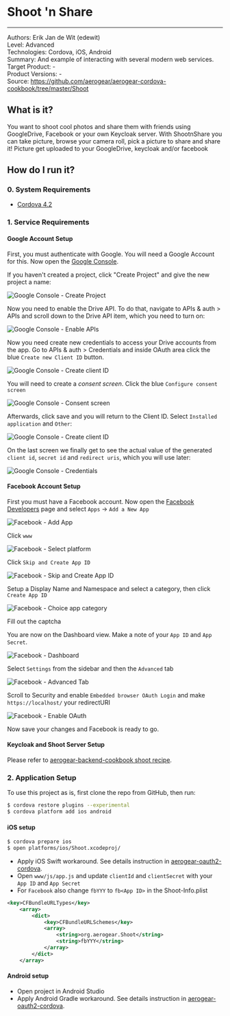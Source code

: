 # Shoot 'n Share
---------
Authors: Erik Jan de Wit (edewit)   
Level: Advanced  
Technologies: Cordova, iOS, Android    
Summary: And example of interacting with several modern web services.  
Target Product: -     
Product Versions: -     
Source: https://github.com/aerogear/aerogear-cordova-cookbook/tree/master/Shoot   

## What is it?

You want to shoot cool photos and share them with friends using GoogleDrive, Facebook or your own Keycloak server. With ShootnShare you can take picture, browse your camera roll, pick a picture to share and share it! Picture get uploaded to your GoogleDrive, keycloak and/or facebook

## How do I run it?

### 0. System Requirements

* [Cordova 4.2](http://cordova.apache.org/)

### 1. Service Requirements

#### Google Account Setup

First, you must authenticate with Google. You will need a Google Account for this. Now open the [Google Console](http://console.developer.google.com).

If you haven't created a project, click "Create Project" and give the new project a name:

![Google Console - Create Project](docs/google-console-1.png)

Now you need to enable the Drive API. To do that, navigate to APIs & auth > APIs and scroll down to the Drive API item, which you need to turn on:

![Google Console - Enable APIs](docs/google-console-2.png)

Now you need create new credentials to access your Drive accounts from the app. Go to APIs & auth > Credentials and inside OAuth area click the blue `Create new Client ID` button. 

![Google Console - Create client ID](docs/google-console-3.png)

You will need to create a _consent screen_. Click the blue `Configure consent screen`

![Google Console - Consent screen](docs/google-console-4.png)

Afterwards, click save and you will return to the Client ID. Select `Installed application` and `Other`:

![Google Console - Create client ID](docs/google-console-5.png)

On the last screen we finally get to see the actual value of the generated `client id`, `secret id` and `redirect uris`, which you will use later:

![Google Console - Credentials](docs/google-console-6.png)

#### Facebook Account Setup

First you must have a Facebook account.  Now open the [Facebook Developers](https://developers.facebook.com/) page and select `Apps` -> `Add a New App`

![Facebook - Add App](docs/facebook-1.png)

Click `www`

![Facebook - Select platform](docs/facebook-2.png)

Click `Skip and Create App ID`

![Facebook - Skip and Create App ID](docs/facebook-3.png)

Setup a Display Name and Namespace and select a category, then click `Create App ID`

![Facebook - Choice app category](docs/facebook-4.png)

Fill out the captcha

You are now on the Dashboard view. Make a note of your `App ID` and `App Secret`.

![Facebook - Dashboard](docs/facebook-5.png)

Select `Settings` from the sidebar and then the `Advanced` tab

![Facebook - Advanced Tab](docs/facebook-6.png)

Scroll to Security and enable `Embedded browser OAuth Login` and make `https://localhost/` your redirectURI

![Facebook - Enable OAuth](docs/facebook-7.png)

Now save your changes and Facebook is ready to go.

#### Keycloak and Shoot Server Setup

Please refer to [aerogear-backend-cookbook shoot recipe](https://github.com/aerogear/aerogear-backend-cookbook/tree/master/Shoot).

### 2. Application Setup

To use this project as is, first clone the repo from GitHub, then run:

```bash
$ cordova restore plugins --experimental
$ cordova platform add ios android
```

#### iOS setup

```bash
$ cordova prepare ios
$ open platforms/ios/Shoot.xcodeproj/
```

* Apply iOS Swift workaround. See details instruction in [aerogear-oauth2-cordova](https://github.com/aerogear/aerogear-oauth2-cordova/blob/master/README.md#workaround-for-ios).
* Open `www/js/app.js` and update `clientId` and `clientSecret` with your `App ID` and `App Secret`
* For `Facebook` also change `fbYYY` to `fb<App ID>` in the Shoot-Info.plist

```xml
<key>CFBundleURLTypes</key>
    <array>
        <dict>
            <key>CFBundleURLSchemes</key>
            <array>
                <string>org.aerogear.Shoot</string>
                <string>fbYYY</string>
            </array>
        </dict>
    </array>
```


#### Android setup

* Open project in Android Studio
* Apply Android Gradle workaround. See details instruction in [aerogear-oauth2-cordova](https://github.com/aerogear/aerogear-oauth2-cordova/blob/master/README.md#workaround-for-android).


